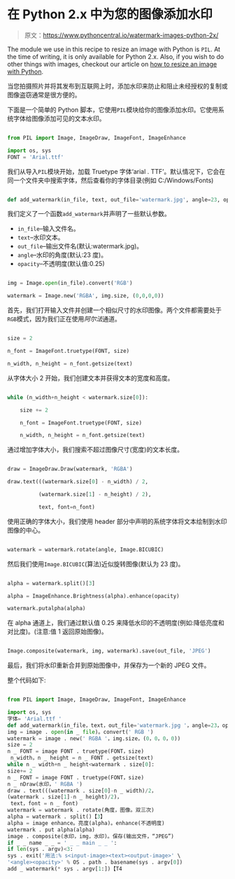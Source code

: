 # 在 Python 2.x 中为您的图像添加水印

> 原文：<https://www.pythoncentral.io/watermark-images-python-2x/>

The module we use in this recipe to resize an image with Python is `PIL`. At the time of writing, it is only available for Python 2.x. Also, if you wish to do other things with images, checkout our article on [how to resize an image with Python](https://www.pythoncentral.io/resize-image-python-batch/ "Resize an Image with Python").

当您拍摄照片并将其发布到互联网上时，添加水印来防止和阻止未经授权的复制或图像盗窃通常是很方便的。

下面是一个简单的 Python 脚本，它使用`PIL`模块给你的图像添加水印。它使用系统字体给图像添加可见的文本水印。

```py

from PIL import Image, ImageDraw, ImageFont, ImageEnhance

import os, sys
FONT = 'Arial.ttf' 

```

我们从导入`PIL`模块开始，加载 Truetype 字体‘arial . TTF’。默认情况下，它会在同一个文件夹中搜索字体，然后查看你的字体目录(例如 C:/Windows/Fonts)

```py

def add_watermark(in_file, text, out_file='watermark.jpg', angle=23, opacity=0.25):

```

我们定义了一个函数`add_watermark`并声明了一些默认参数。

*   `in_file`–输入文件名。
*   `text`–水印文本。
*   `out_file`–输出文件名(默认:watermark.jpg)。
*   `angle`–水印的角度(默认:23 度)。
*   `opacity`–不透明度(默认值:0.25)

```py

img = Image.open(in_file).convert('RGB')

watermark = Image.new('RGBA', img.size, (0,0,0,0))

```

首先，我们打开输入文件并创建一个相似尺寸的水印图像。两个文件都需要处于`RGB`模式，因为我们正在使用*阿尔法*通道。

```py

size = 2

n_font = ImageFont.truetype(FONT, size)

n_width, n_height = n_font.getsize(text)

```

从字体大小 2 开始，我们创建文本并获得文本的宽度和高度。

```py

while (n_width+n_height < watermark.size[0]):

    size += 2

    n_font = ImageFont.truetype(FONT, size)

    n_width, n_height = n_font.getsize(text)

```

通过增加字体大小，我们搜索不超过图像尺寸(宽度)的文本长度。

```py

draw = ImageDraw.Draw(watermark, 'RGBA')

draw.text(((watermark.size[0] - n_width) / 2,

          (watermark.size[1] - n_height) / 2),

          text, font=n_font)

```

使用正确的字体大小，我们使用 header 部分中声明的系统字体将文本绘制到水印图像的中心。

```py

watermark = watermark.rotate(angle, Image.BICUBIC)

```

然后我们使用`Image.BICUBIC`(算法)近似旋转图像(默认为 23 度)。

```py

alpha = watermark.split()[3]

alpha = ImageEnhance.Brightness(alpha).enhance(opacity)

watermark.putalpha(alpha)

```

在 alpha 通道上，我们通过默认值 0.25 来降低水印的不透明度(例如:降低亮度和对比度)。(注意:值 1 返回原始图像)。

```py

Image.composite(watermark, img, watermark).save(out_file, 'JPEG')

```

最后，我们将水印重新合并到原始图像中，并保存为一个新的 JPEG 文件。

整个代码如下:

```py

from PIL import Image, ImageDraw, ImageFont, ImageEnhance

import os, sys
字体= 'Arial.ttf '
def add_watermark(in_file，text，out_file='watermark.jpg '，angle=23，opacity = 0.25):
img = image . open(in _ file)。convert(' RGB ')
watermark = image . new(' RGBA '，img.size，(0，0，0，0))
size = 2
n _ FONT = image FONT . truetype(FONT，size) 
 n_width，n _ height = n _ FONT . getsize(text)
while n _ width+n _ height<watermark . size[0]:
size+= 2
n _ FONT = image FONT . truetype(FONT，size)
n _ nDraw(水印，' RGBA ')
draw . text(((watermark . size[0]-n _ width)/2，
(watermark . size[1]-n _ height)/2)，
 text，font = n _ font)
watermark = watermark . rotate(角度，图像。双三次)
alpha = watermark . split()【3】
alpha = image enhance。亮度(alpha)。enhance(不透明度)
watermark . put alpha(alpha)
image . composite(水印，img，水印)。保存(输出文件，“JPEG”)
if _ _ name _ _ = ' _ _ main _ _ ':
if len(sys . argv)<3:
sys . exit('用法:% s<input-image><text><output-image>' \
'<angle><opacity>' % OS . path . basename(sys . argv[0])
add _ watermark(* sys . argv[1:])【T4
```